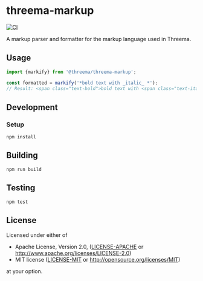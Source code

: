 # threema-markup

[![CI][ci-badge]][ci]

A markup parser and formatter for the markup language used in Threema.


## Usage

```typescript
import {markify} from '@threema/threema-markup';

const formatted = markify('*bold text with _italic_ *');
// Result: <span class="text-bold">bold text with <span class="text-italic">italic</span> </span>
```


## Development

### Setup

    npm install

## Building

    npm run build

## Testing

    npm test


## License

Licensed under either of

 * Apache License, Version 2.0, ([LICENSE-APACHE](LICENSE-APACHE) or
   http://www.apache.org/licenses/LICENSE-2.0)
 * MIT license ([LICENSE-MIT](LICENSE-MIT) or
   http://opensource.org/licenses/MIT)

at your option.

<!-- Badges -->
[ci]: https://github.com/threema-ch/threema-markup/actions?query=workflow%3ACI
[ci-badge]: https://img.shields.io/github/workflow/status/threema-ch/threema-markup/CI/main
